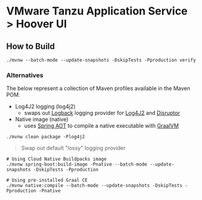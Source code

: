 # VMware Tanzu Application Service > Hoover UI

## How to Build

```
./mvnw --batch-mode --update-snapshots -DskipTests -Pproduction verify
```

### Alternatives

The below represent a collection of Maven profiles available in the Maven POM.

* Log4J2 logging (log4j2)
  * swaps out [Logback](http://logback.qos.ch/documentation.html) logging provider for [Log4J2](https://logging.apache.org/log4j/2.x/manual/async.html) and [Disruptor](https://lmax-exchange.github.io/disruptor/user-guide/index.html#_introduction)
* Native image (native)
  * uses [Spring AOT](https://docs.spring.io/spring-native/docs/current/reference/htmlsingle/#spring-aot-maven) to compile a native executable with [GraalVM](https://www.graalvm.org/docs/introduction/)


```
./mvnw clean package -Plog4j2
```
> Swap out default "lossy" logging provider


```
# Using Cloud Native Buildpacks image
./mvnw spring-boot:build-image -Pnative --batch-mode --update-snapshots -DskipTests -Pproduction

# Using pre-installed Graal CE
./mvnw native:compile --batch-mode --update-snapshots -DskipTests -Pproduction -Pnative
```

